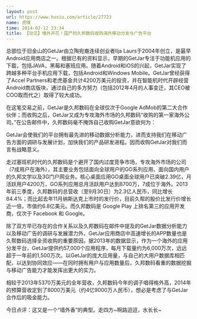 ```yaml
---
layout: post
url: https://www.huxiu.com/article/27723
name: 虎嗅
time: 2014-02-12 23:34
title: 【动见】墙外开花！国产的久邦数码收购海外移动分发与广告平台
---
```

总部位于旧金山的GetJar由立陶宛裔连续创业者Ilja Laurs于2004年创立，是最早Android应用商店之一。根据已有的资料显示，早期的GetJar专注于功能机应用的下载，包括JAVA，黑莓和塞班应用。随着Android和iOS的兴起，GetJar实现了跨越多种平台手机应用下载，包括Android和Windows Mobile。GetJar曾经获得了Accel Partners和老虎基金共计4200万美元的投资，并在智能机时代开辟经营Android商店版块，通过自己的多方努力（包括2012年4月的人事变迁，其CEO被COO取而代之）取得了较大成功。

在这笔交易之前，GetJar是久邦数码在全球仅次于Google AdMob的第二大合作伙伴；而收购之后，GetJar又成为专攻海外市场的久邦数码“收购的第一家海外公司。”在公告邮件中，久邦数码毫不掩饰自己收购GetJar意欲何为：

GetJar会使我们的平台拥有最先进的移动数据分析能力，进而支持我们在移动广告方面的调研与发展计划，加快我们的产品研发进程。因而收购GetJar对我们而言有战略意义。

走过塞班机时代的久邦数码是个避开了国内过度竞争市场，专攻海外市场的公司（7成用户在海外），其主要业务包括面向全球用户的GO系列应用、面向国内用户的久邦文学以及3G门户网业务。核心桌面应用GO桌面全球用户已突破2.39亿，月活跃用户4200万，GO系列应用总月活跃用户达到8700万，7成位于海外。2013年前三季度，久邦数码的总营收（至9月30日）为2.3亿人民币，同比增长84.4%；而比起去年11月纳斯达克上市时的发行价，目前久帮的股价比发行价增长近一倍，市值约6.8亿美元。而久邦数码是 Google Play 上排名第三的应用开发商，仅次于 Facebook 和 Google。

除了双方早已存在的合作关系以及久邦数码在邮件中提及的GetJar数据分析能力以及移动广告的调研与发展潜力外，GetJar应用商店中高速增长的APP数量也是久帮数码选择全资收购的重要原因。据2013年的数据显示，作为一个海外的应用分发平台，GetJar提供约57,000个应用程序，每月下载量约为6,000万次，远远超于一年前的1,500万次。以GetJar的庞大应用量，与自己的大用户数据库相匹配，以达到协同效应——在同时拥有用户与应用数量后，久邦数码看重的数据挖掘与移动广告能力才能发挥出更大的实力。

相较于2013年5370万美元的全年营收，久邦数码今年的调子唱得格外高，2014年的预算营收定到了8000万美元（约4亿9000万人民币），想必是考虑了与GetJar合作后的吸金能力。

今日点评：这又是一个“墙外香”的典型。走四方~啊路迢迢，水长长~

